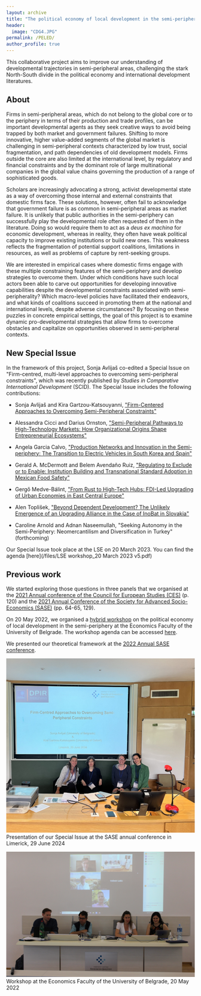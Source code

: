```yaml
---
layout: archive
title: "The political economy of local development in the semi-periphery"
header: 
  image: "CDG4.JPG"
permalink: /PELED/
author_profile: true
---
```


This collaborative project aims to improve our understanding of developmental trajectories in semi-peripheral areas, challenging the stark North-South divide in the political economy and international development literatures. 

## About

Firms in semi-peripheral areas, which do not belong to the global core or to the periphery in terms of their production and trade profiles, can be important developmental agents as they seek creative ways to avoid being trapped by both market and government failures. Shifting to more innovative, higher value-added segments of the global market is challenging in semi-peripheral contexts characterized by low trust, social fragmentation, and path dependencies of old development models. Firms outside the core are also limited at the international level, by regulatory and financial constraints and by the dominant role of large multinational companies in the global value chains governing the production of a range of sophisticated goods. 

Scholars are increasingly advocating a strong, activist developmental state as a way of overcoming those internal and external constraints that domestic firms face. These solutions, however, often fail to acknowledge that government failure is as common in semi-peripheral areas as market failure. It is unlikely that public authorities in the semi-periphery can successfully play the developmental role often requested of them in the literature. Doing so would require them to act as a *deus ex machina* for economic development, whereas in reality, they often have weak political capacity to improve existing institutions or build new ones. This weakness reflects the fragmentation of potential support coalitions, limitations in resources, as well as problems of capture by rent-seeking groups.

We are interested in empirical cases where domestic firms engage with these multiple constraining features of the semi-periphery and develop strategies to overcome them. Under which conditions have such local actors been able to carve out opportunities for developing innovative capabilities despite the developmental constraints associated with semi-peripherality? Which macro-level policies have facilitated their endeavors, and what kinds of coalitions succeed in promoting them at the national and international levels, despite adverse circumstances? By focusing on these puzzles in concrete empirical settings, the goal of this project is to examine dynamic pro-developmental strategies that allow firms to overcome obstacles and capitalize on opportunities observed in semi-peripheral contexts.

## New Special Issue

In the framework of this project, Sonja Avlijaš co-edited a Special Issue on "Firm-centred, multi-level approaches to overcoming semi-peripheral constraints", which was recently published by *Studies in Comparative International Development* (SCID). The Special Issue includes the following contributions:

* Sonja Avlijaš and Kira Gartzou-Katsouyanni, ["Firm-Centered Approaches to Overcoming Semi-Peripheral Constraints"](https://doi.org/10.1007/s12116-024-09434-2)

* Alessandra Cicci and Darius Ornston, ["Semi-Peripheral Pathways to High-Technology Markets: How Organizational Origins Shape Entrepreneurial Ecosystems"](https://doi.org/10.1007/s12116-024-09437-z)

* Angela Garcia Calvo, ["Production Networks and Innovation in the Semi-periphery: The Transition to Electric Vehicles in South Korea and Spain"](https://doi.org/10.1007/s12116-024-09436-0)

* Gerald A. McDermott and Belem Avendaño Ruiz, ["Regulating to Exclude or to Enable: Institution Building and Transnational Standard Adoption in Mexican Food Safety"](https://doi.org/10.1007/s12116-024-09438-y)

* Gergő Medve-Bálint, ["From Rust to High-Tech Hubs: FDI-Led Upgrading of Urban Economies in East Central Europe"](https://doi.org/10.1007/s12116-024-09433-3)

* Alen Toplišek, ["Beyond Dependent Development? The Unlikely Emergence of an Upgrading Alliance in the Case of InoBat in Slovakia"](https://doi.org/10.1007/s12116-024-09440-4)

* Caroline Arnold and Adnan Naseemullah, "Seeking Autonomy in the Semi-Periphery: Neomercantilism and Diversification in Turkey" (forthcoming)

Our Special Issue took place at the LSE on 20 March 2023. You can find the agenda [here](/files/LSE workshop_20 March 2023 v5.pdf)

## Previous work 

We started exploring those questions in three panels that we organised at the [2021 Annual conference of the Council for European Studies (CES)](https://councilforeuropeanstudies.org/wp-content/uploads/2021/12/CES-Final-Conference-Program-2021.pdf) (p. 120) and the [2021 Annual Conference of the Society for Advanced Socio-Economics (SASE)](http://sase.org/wp-content/uploads/2021/07/SASE-Virtual-Meeting-2021-Program.pdf) (pp. 64-65, 129).

On 20 May 2022, we organised a [hybrid workshop](http://www.ekof.bg.ac.rs/scientific-activities/projects/international-projects/horizon-2020/workshop/?lang=en&fbclid=IwAR3sbTDef716lXUriIDgBHG_3BfyiUvEu3doG4Qn-3OaFE91QERj0mmLNx4) on the political economy of local development in the semi-periphery at the Economics Faculty of the University of Belgrade. The workshop agenda can be accessed [here](http://www.ekof.bg.ac.rs/scientific-activities/projects/international-projects/horizon-2020/workshop-agenda/?lang=en&mlang=lat&fbclid=IwAR3uWyiCj08AUbkVw3O8Iw3FPivFvNlxt39rgTpk3mboFawfEdo3WAyGt4g).

We presented our theoretical framework at the [2022 Annual SASE conference](http://sase.org/wp-content/uploads/2022/07/SASE-Amsterdam-Program-2022.pdf).

![](/images/SASE.jpg) 
Presentation of our Special Issue at the SASE annual conference in Limerick, 29 June 2024

![](/images/Belgrade.JPG) 
Workshop at the Economics Faculty of the University of Belgrade, 20 May 2022